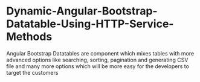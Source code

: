 # Dynamic-Angular-Bootstrap-Datatable-Using-HTTP-Service-Methods
Angular Bootstrap Datatables are component which mixes tables with more advanced options like searching, sorting, pagination and generating CSV file and many more options which will be more easy for the developers to target the customers
